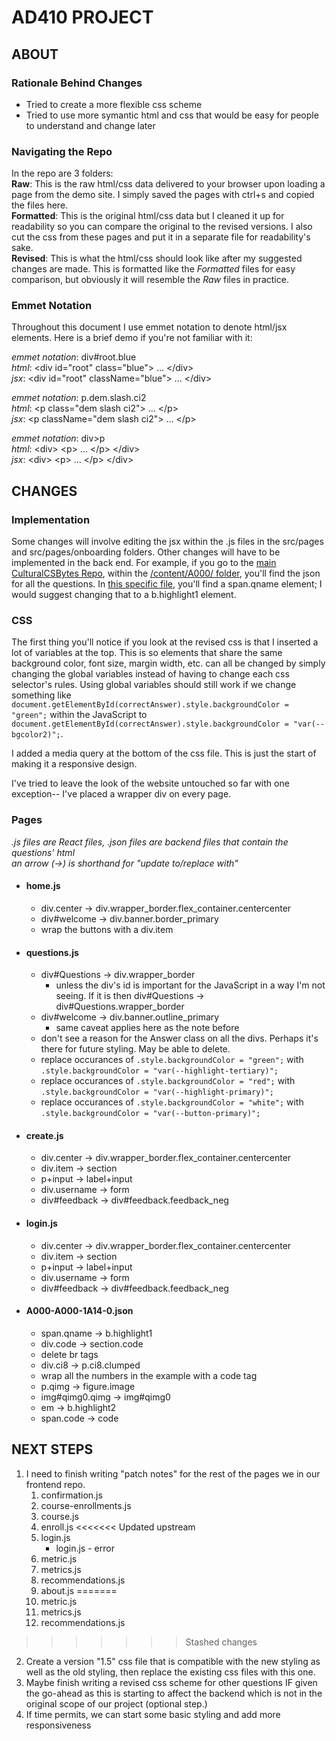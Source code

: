 # **AD410 PROJECT**

## **ABOUT**

### **Rationale Behind Changes**

- Tried to create a more flexible css scheme
- Tried to use more symantic html and css that would be easy for people to understand and change later

### **Navigating the Repo**

In the repo are 3 folders:  
**Raw**: This is the raw html/css data delivered to your browser upon loading a page from the demo site. I simply saved the pages with ctrl+s and copied the files here.  
**Formatted**: This is the original html/css data but I cleaned it up for readability so you can compare the original to the revised versions. I also cut the css from these pages and put it in a separate file for readability's sake.  
**Revised**: This is what the html/css should look like after my suggested changes are made. This is formatted like the *Formatted* files for easy comparison, but obviously it will resemble the *Raw* files in practice.


### **Emmet Notation**

Throughout this document I use emmet notation to denote html/jsx elements. Here is a brief demo if you're not familiar with it:

*emmet notation*: div\#root.blue  
*html*: \<div id="root" class="blue"\> ... \</div\>  
*jsx*: \<div id="root" className="blue"\> ... \</div\>  

*emmet notation*: p.dem.slash.ci2  
*html*: \<p class="dem slash ci2"\> ... \</p\>  
*jsx*: \<p  className="dem slash ci2"\> ... \</p\>  

*emmet notation*: div>p  
*html*: \<div> \<p\> ... \</p\> \</div\>  
*jsx*: \<div> \<p\> ... \</p\> \</div\> 

## **CHANGES**

### **Implementation**

Some changes will involve editing the jsx within the .js files in the src/pages and src/pages/onboarding folders. Other changes will have to be implemented in the back end. For example, if you go to the [main CulturalCSBytes Repo](https://github.com/lgtanimoto/CulturalCSBytes), within the [/content/A000/ folder](https://github.com/lgtanimoto/CulturalCSBytes/tree/main/content/A000), you'll find the json for all the questions. In [this specific file](https://github.com/lgtanimoto/CulturalCSBytes/blob/main/content/A000/A000/A000-A000-1D06-0.json), you'll find a span.qname element; I would suggest changing that to a b.highlight1 element.

### **CSS**
The first thing you'll notice if you look at the revised css is that I inserted a lot of variables at the top. This is so elements that share the same background color, font size, margin width, etc. can all be changed by simply changing the global variables instead of having to change each css selector's rules.
Using global variables should still work if we change something like `document.getElementById(correctAnswer).style.backgroundColor = "green";` within the JavaScript to `document.getElementById(correctAnswer).style.backgroundColor = "var(--bgcolor2)";`.

I added a media query at the bottom of the css file. This is just the start of making it a responsive design.

I've tried to leave the look of the website untouched so far with one exception-- I've placed a wrapper div on every page.

### **Pages**
*.js files are React files, .json files are backend files that contain the questions' html*  
*an arrow (->) is shorthand for "update to/replace with"*
- #### home.js
    - div.center -> div.wrapper_border.flex_container.centercenter
    - div#welcome -> div.banner.border_primary
    - wrap the buttons with a div.item
- #### questions.js
    - div#Questions -> div.wrapper_border
        - unless the div's id is important for the JavaScript in a way I'm not seeing. If it is then div#Questions -> div#Questions.wrapper_border
    - div#welcome -> div.banner.outline_primary
        - same caveat applies here as the note before
    - don't see a reason for the Answer class on all the divs. Perhaps it's there for future styling. May be able to delete.
    - replace occurances of `.style.backgroundColor = "green";` with `.style.backgroundColor = "var(--highlight-tertiary)";`
    - replace occurances of `.style.backgroundColor = "red";` with `.style.backgroundColor = "var(--highlight-primary)";`
    - replace occurances of `.style.backgroundColor = "white";` with `.style.backgroundColor = "var(--button-primary)";`
- #### create.js
    - div.center -> div.wrapper_border.flex_container.centercenter
    - div.item -> section
    - p+input -> label+input
    - div.username -> form
    - div#feedback -> div#feedback.feedback_neg
- #### login.js
    - div.center -> div.wrapper_border.flex_container.centercenter
    - div.item -> section
    - p+input -> label+input
    - div.username -> form
    - div#feedback -> div#feedback.feedback_neg
- #### A000-A000-1A14-0.json
    - span.qname -> b.highlight1
    - div.code -> section.code
    - delete br tags
    - div.ci8 -> p.ci8.clumped
    - wrap all the numbers in the example with a code tag
    - p.qimg -> figure.image
    - img#qimg0.qimg -> img#qimg0
    - em -> b.highlight2
    - span.code -> code

## **NEXT STEPS**
1. I need to finish writing "patch notes" for the rest of the pages we in our frontend repo.
    1. confirmation.js
    2. course-enrollments.js
    3. course.js
    4. enroll.js
<<<<<<< Updated upstream
    5. login.js
        - login.js - error
    6. metric.js
    7. metrics.js
    8. recommendations.js
    9. about.js
=======
    5. metric.js
    6. metrics.js
    7. recommendations.js
>>>>>>> Stashed changes
2. Create a version "1.5" css file that is compatible with the new styling as well as the old styling, then replace the existing css files with this one.
3. Maybe finish writing a revised css scheme for other questions IF given the go-ahead as this is starting to affect the backend which is not in the original scope of our project (optional step.)
4. If time permits, we can start some basic styling and add more responsiveness
